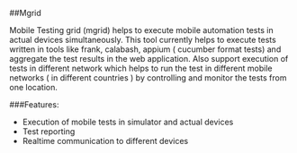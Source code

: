 ##Mgrid

Mobile Testing grid (mgrid) helps to execute mobile automation tests in actual devices simultaneously. This tool currently helps to execute tests written in tools like frank, calabash, appium ( cucumber format tests) and aggregate the test results in the web application. Also support execution of tests in different network which helps to run the test in different mobile networks ( in different countries ) by controlling and monitor the tests from one location.

###Features:

* Execution of mobile tests in simulator and actual devices
* Test reporting 
* Realtime communication to different devices